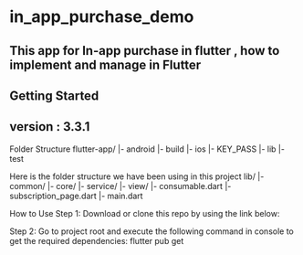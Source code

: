 # in_app_purchase_demo

## This app for In-app purchase in flutter , how to implement and manage in Flutter

## Getting Started

## version : 3.3.1

Folder Structure
flutter-app/
|- android
|- build
|- ios
|- KEY_PASS
|- lib
|- test

Here is the folder structure we have been using in this project
lib/
|- common/
|- core/
|- service/
|- view/
|- consumable.dart
|- subscription_page.dart
|- main.dart

How to Use
Step 1:
Download or clone this repo by using the link below:

Step 2:
Go to project root and execute the following command in console to get the required dependencies:
flutter pub get 



